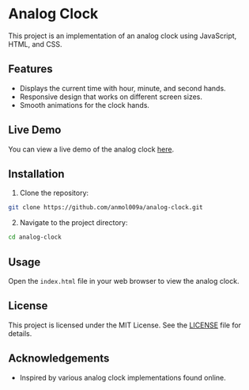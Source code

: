 # Analog Clock

This project is an implementation of an analog clock using JavaScript, HTML, and CSS.

## Features

- Displays the current time with hour, minute, and second hands.
- Responsive design that works on different screen sizes.
- Smooth animations for the clock hands.

## Live Demo
You can view a live demo of the analog clock [here](https://anmol009a.github.io/Analog-Clock/).

## Installation

1. Clone the repository:
  ```bash
  git clone https://github.com/anmol009a/analog-clock.git
  ```
2. Navigate to the project directory:
  ```bash
  cd analog-clock
  ```

## Usage

Open the `index.html` file in your web browser to view the analog clock.

## License

This project is licensed under the MIT License. See the [LICENSE](LICENSE) file for details.

## Acknowledgements

- Inspired by various analog clock implementations found online.
